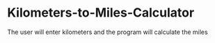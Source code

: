 # Kilometers-to-Miles-Calculator
The user will enter kilometers and the program will calculate the miles
